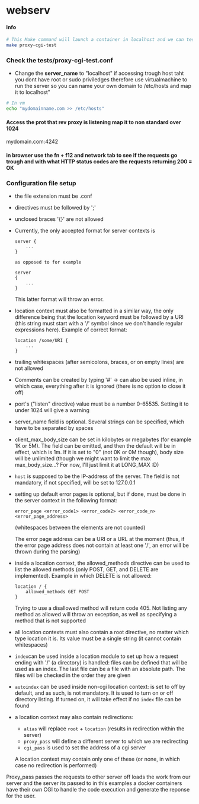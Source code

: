 # webserv




#### Info

``` bash 
# This Make command will launch a container in localhost and we can test the proxypassing to this container from our reverse proxy
make proxy-cgi-test

```

### Check the tests/proxy-cgi-test.conf 

+ Change the **server_name** to "localhost" if accessing trough host taht you dont have root or sudo priviledges therefore use virtualmachine to run the server so you can name your own domain to /etc/hosts and map it to localhost"
```bash
# In vm 
echo "mydomainname.com >> /etc/hosts"
```

#### Access the prot that rev proxy is listening map it to non standard over 1024

mydomain.com:4242



#### in browser use the fn + f12 and network tab to see if the requests go trough and with what HTTP status codes are the requests returning 200 = OK

### Configuration file setup

+ the file extension must be .conf
+ directives must be followed by ';'
+ unclosed braces '{}' are not allowed
+ Currently, the only accepted format for server contexts is
  	```
	server {
		...
	}

	as opposed to for example

	server
	{
		...
	}
	```

	This latter format will throw an error.

+ location context must also be formatted in a similar way, the only difference being that the location keyword must be followed by a URI (this string must start with a '/' symbol since we don't handle regular expressions here). Example of correct format:

	```
	location /some/URI {
		...
	}
	```

+ trailing whitespaces (after semicolons, braces, or on empty lines) are not allowed

+ Comments can be created by typing '#' -> can also be used inline, in which case, everything after it is ignored (there is no option to close it off)

+ port's ("listen" directive) value must be a number 0-65535. Setting it to under 1024 will give a warning

+ server_name field is optional. Several strings can be specified, which have to be separated by spaces

+ client_max_body_size can be set in kilobytes or megabytes (for example 1K or 5M). The field can be omitted, and then the default will be in effect, which is 1m. If it is set to "0" (not 0K or 0M though), body size will be unlimited (though we might want to limit the max max_body_size...? For now, I'll just limit it at LONG_MAX :D)

+ `host` is supposed to be the IP-address of the server. The field is not mandatory, if not specified, will be set to 127.0.0.1

+ setting up default error pages is optional, but if done, must be done in the server context in the following format:

	```
	error_page <error_code1> <error_code2> <error_code_n> <error_page_address>
	```

	(whitespaces between the elements are not counted)

	The error page address can be a URI or a URL at the moment
	(thus, if the error page address does not contain at least one '/', an error will be thrown during the parsing)

+ inside a location context, the allowed_methods directive can be used to list the allowed methods (only POST, GET, and DELETE are implemented). Example in which DELETE is not allowed:

	```
	location / {
		allowed_methods GET POST
	}
	```

	Trying to use a disallowed method will return code 405. Not listing any method as allowed will throw an exception, as well as specifying a method that is not supported

+ all location contexts must also contain a root directive, no matter which type location it is. Its value must be a single string (it cannot contain whitespaces)

+ `index`can be used inside a location module to set up how a request ending with '/' (a directory) is handled: files can be defined that will be used as an index. The last file can be a file with an absolute path. The files will be checked in the order they are given

+ `autoindex` can be used inside non-cgi location context: is set to off by default, and as such, is not mandatory. It is used to turn on or off directory listing. If turned on, it will take effect if no `index` file can be found

+ a location context may also contain redirections:
	
	* `alias` will replace `root` + `location` (results in redirection within the server)
	* `proxy_pass` will define a different server to which we are redirecting
	* `cgi_pass` is used to set the address of a cgi server
	
	A location context may contain only one of these (or none, in which case no redirection is performed)

Proxy_pass passes the requests to other server off loads the work from our server and the server its passed to in this examples a docker containers have their own CGI to handle the code execution and generate the reponse for the user. 


